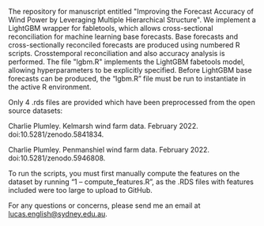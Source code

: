 The repository for manuscript entitled "Improving the Forecast Accuracy of Wind Power by Leveraging Multiple Hierarchical Structure". We implement a LightGBM wrapper for fabletools, which allows cross-sectional reconciliation for machine learning base forecasts. Base forecasts and cross-sectionally reconciled forecasts are produced using numbered R scripts. Crosstemporal reconciliation and also accuracy analysis is performed. The file "lgbm.R" implements the LightGBM fabetools model, allowing hyperparameters to be explicitly specified. Before LightGBM base forecasts can be produced, the “lgbm.R” file must be run to instantiate in the active R environment.

Only 4 .rds files are provided which have been preprocessed from the open source datasets:

Charlie Plumley. Kelmarsh wind farm data. February 2022. doi:10.5281/zenodo.5841834.

Charlie Plumley. Penmanshiel wind farm data. February 2022. doi:10.5281/zenodo.5946808.

To run the scripts, you must first manually compute the features on the dataset by running “1 – compute_features.R”, as the .RDS files with features included were too large to upload to GitHub.

For any questions or concerns, please send me an email at lucas.english@sydney.edu.au.
